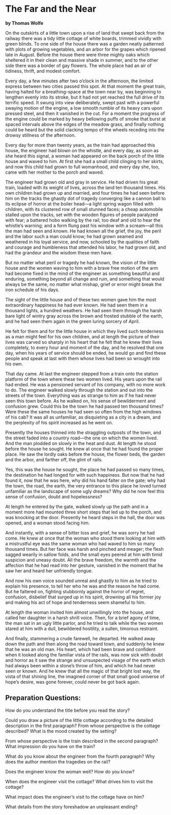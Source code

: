 # The Far and the Near

 **by Thomas Wolfe**

 

On the outskirts of a little town upon a rise of land that swept back from the railway there was a tidy little cottage of white boards, trimmed vividly with green blinds. To one side of the house there was a garden neatly patterned with plots of growing vegetables, and an arbor for the grapes which ripened late in August. Before the house there were three mighty oaks which sheltered it in their clean and massive shade in summer, and to the other side there was a border of gay flowers. The whole place had an air of tidiness, thrift, and modest comfort. 

Every day, a few minutes after two o’clock in the afternoon, the limited express between two cities passed this spot. At that moment the great train, having halted for a breathing-space at the town near by, was beginning to lengthen evenly into its stroke, but it had not yet reached the full drive of its terrific speed. It swung into view deliberately, swept past with a powerful swaying motion of the engine, a low smooth rumble of its heavy cars upon pressed steel, and then it vanished in the cut. For a moment the progress of the engine could be marked by heavy bellowing puffs of smoke that burst at spaced intervals above the edges of the meadow grass, and finally nothing could be heard but the solid clacking tempo of the wheels receding into the drowsy stillness of the afternoon. 

Every day for more than twenty years, as the train had approached this house, the engineer had blown on the whistle, and every day, as soon as she heard this signal, a woman had appeared on the back porch of the little house and waved to him. At first she had a small child clinging to her skirts, and now this child had grown to full womanhood, and every day she, too, came with her mother to the porch and waved. 

The engineer had grown old and gray in service. He had driven his great train, loaded with its weight of lives, across the land ten thousand times. His own children had grown up and married, and four times he had seen before him on the tracks the ghastly dot of tragedy converging like a cannon ball to its eclipse of horror at the boiler head—a light spring wagon filled with children, with its clustered row of small stunned faces; a cheap automobile stalled upon the tracks, set with the wooden figures of people paralyzed with fear; a battered hobo walking by the rail, too deaf and old to hear the whistle’s warning; and a form flung past his window with a scream—all this the man had seen and known. He had known all the grief, the joy, the peril and the labor such a man could know; he had grown seamed and weathered in his loyal service, and now, schooled by the qualities of faith and courage and humbleness that attended his labor, he had grown old, and had the grandeur and the wisdom these men have. 

But no matter what peril or tragedy he had known, the vision of the little house and the women waving to him with a brave free motion of the arm had become fixed in the mind of the engineer as something beautiful and enduring, something beyond all change and ruin, and something that would always be the same, no matter what mishap, grief or error might break the iron schedule of his days. 

The sight of the little house and of these two women gave him the most extraordinary happiness he had ever known. He had seen them in a thousand lights, a hundred weathers. He had seen them through the harsh bare light of wintry gray across the brown and frosted stubble of the earth, and he had seen them again in the green luring sorcery of April. 

He felt for them and for the little house in which they lived such tenderness as a man might feel for his own children, and at length the picture of their lives was carved so sharply in his heart that he felt that he knew their lives completely, to every hour and moment of the day, and he resolved that one day, when his years of service should be ended, he would go and find these people and speak at last with them whose lives had been so wrought into his own. 

That day came. At last the engineer stepped from a train onto the station platform of the town where these two women lived. His years upon the rail had ended. He was a pensioned servant of his company, with no more work to do. The engineer walked slowly through the station and out into the streets of the town. Everything was as strange to him as if he had never seen this town before. As he walked on, his sense of bewilderment and confusion grew. Could this be the town he had passed ten thousand times? Were these the same houses he had seen so often from the high windows of his cab? It was all as unfamiliar, as disquieting as a city in a dream, and the perplexity of his spirit increased as he went on. 

Presently the houses thinned into the straggling outposts of the town, and the street faded into a country road—the one on which the women lived. And the man plodded on slowly in the heat and dust. At length he stood before the house he sought. He knew at once that he had found the proper place. He saw the lordly oaks before the house, the flower beds, the garden and the arbor, and farther off, the glint of rails. 

Yes, this was the house he sought, the place he had passed so many times, the destination he had longed for with such happiness. But now that he had found it, now that he was here, why did his hand falter on the gate; why had the town, the road, the earth, the very entrance to this place he loved turned unfamiliar as the landscape of some ugly dreams? Why did he now feel this sense of confusion, doubt and hopelessness? 

At length he entered by the gate, walked slowly up the path and in a moment more had mounted three short steps that led up to the porch, and was knocking at the door. Presently he heard steps in the hall, the door was opened, and a woman stood facing him. 

And instantly, with a sense of bitter loss and grief, he was sorry he had come. He knew at once that the woman who stood there looking at him with a mistrustful eye was the same woman who had waved to him so many thousand times. But her face was harsh and pinched and meager; the flesh sagged wearily in sallow folds, and the small eyes peered at him with timid suspicion and uneasy doubt. All the brave freedom, the warmth and the affection that he had read into her gesture, vanished in the moment that he saw her and heard her unfriendly tongue. 

And now his own voice sounded unreal and ghastly to him as he tried to explain his presence, to tell her who he was and the reason he had come. But he faltered on, fighting stubbornly against the horror of regret, confusion, disbelief that surged up in his spirit, drowning all his former joy and making his act of hope and tenderness seem shameful to him. 

At length the woman invited him almost unwillingly into the house, and called her daughter in a harsh shrill voice. Then, for a brief agony of time, the man sat in an ugly little parlor, and he tried to talk while the two women stared at him with a dull, bewildered hostility, a sullen, timorous restraint. 

And finally, stammering a crude farewell, he departed. He walked away down the path and then along the road toward town, and suddenly he knew that he was an old man. His heart, which had been brave and confident when it looked along the familiar vista of the rails, was now sick with doubt and horror as it saw the strange and unsuspected visage of the earth which had always been within a stone’s throw of him, and which he had never seen or known. And he knew that all the magic of that bright lost way, the vista of that shining line, the imagined corner of that small good universe of hope’s desire, was gone forever, could never be got back again.



## Preparation Questions:

How do you understand the title before you read the story? 



Could you draw a picture of the little cottage according to the detailed description in the first paragraph?  From whose perspective is the cottage described? What is the mood created by the setting? 



From whose perspective is the train described in the second paragraph? What impression do you have on the train? 



What do you know about the engineer from the fourth paragraph? Why does the author mention the tragedies on the rail? 



Does the engineer know the woman well? How do you know? 



When does the engineer visit the cottage? What drives him to visit the cottage? 



What impact does the engineer’s visit to the cottage have on him? 



What details from the story foreshadow an unpleasant ending? 

 



 